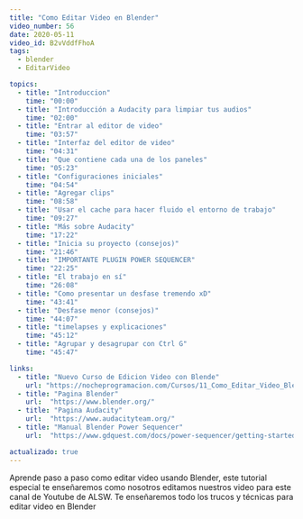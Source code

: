 ```yaml
---
title: "Como Editar Video en Blender"
video_number: 56
date: 2020-05-11
video_id: B2vVddfFhoA
tags:
  - blender
  - EditarVideo

topics:
  - title: "Introduccion"
    time: "00:00"
  - title: "Introducción a Audacity para limpiar tus audios"
    time: "02:00"
  - title: "Entrar al editor de video"
    time: "03:57"
  - title: "Interfaz del editor de video"
    time: "04:31"
  - title: "Que contiene cada una de los paneles"
    time: "05:23"
  - title: "Configuraciones iniciales"
    time: "04:54"
  - title: "Agregar clips"
    time: "08:58"
  - title: "Usar el cache para hacer fluido el entorno de trabajo"
    time: "09:27"
  - title: "Más sobre Audacity"
    time: "17:22"
  - title: "Inicia su proyecto (consejos)"
    time: "21:46"
  - title: "IMPORTANTE PLUGIN POWER SEQUENCER"
    time: "22:25"
  - title: "El trabajo en sí"
    time: "26:08"
  - title: "Como presentar un desfase tremendo xD"
    time: "43:41"
  - title: "Desfase menor (consejos)"
    time: "44:07"
  - title: "timelapses y explicaciones"
    time: "45:12"
  - title: "Agrupar y desagrupar con Ctrl G"
    time: "45:47"

links:
  - title: "Nuevo Curso de Edicion Video con Blende"
    url: "https://nocheprogramacion.com/Cursos/11_Como_Editar_Video_Blender/"
  - title: "Pagina Blender"
    url:  "https://www.blender.org/"
  - title: "Pagina Audacity"
    url:  "https://www.audacityteam.org/"
  - title: "Manual Blender Power Sequencer"
    url:  "https://www.gdquest.com/docs/power-sequencer/getting-started/"

actualizado: true
---
```


Aprende paso a paso como editar video usando Blender, este tutorial especial te enseñaremos como nosotros editamos nuestros video para este canal de Youtube de ALSW. Te enseñaremos todo los trucos y técnicas para editar video en Blender
